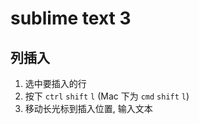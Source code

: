 # sublime text 3

## 列插入

1. 选中要插入的行
2. 按下 `ctrl` `shift` `l` (Mac 下为 `cmd` `shift` `l`)
3. 移动长光标到插入位置, 输入文本
